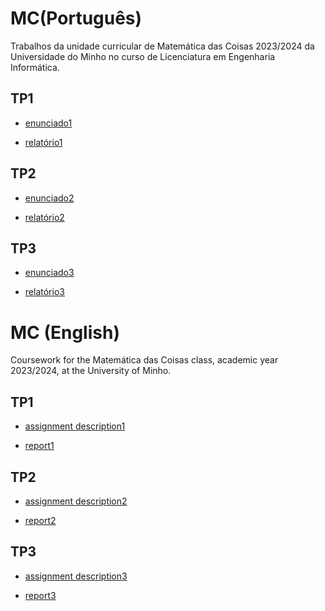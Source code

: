 # MC(Português)
Trabalhos da unidade curricular de Matemática das Coisas 2023/2024 da Universidade do Minho no curso de Licenciatura em Engenharia Informática.

## TP1

* [enunciado1]()

* [relatório1]()

## TP2

* [enunciado2]()

* [relatório2]()

## TP3

* [enunciado3]()

* [relatório3]()

# MC (English)
Coursework for the Matemática das Coisas class, academic year 2023/2024, at the University of Minho.

## TP1

* [assignment description1]()

* [report1]()

## TP2

* [assignment description2]()

* [report2]()

## TP3

* [assignment description3]()

* [report3]()
